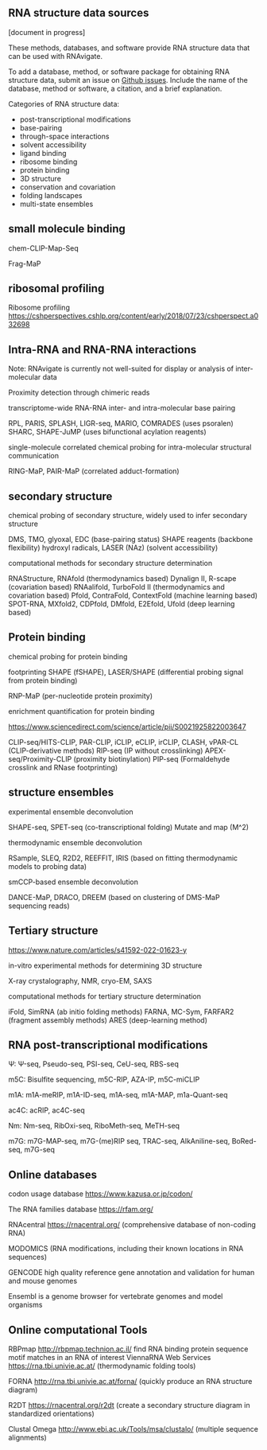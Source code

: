 RNA structure data sources
--------------------------

[document in progress]

These methods, databases, and software provide RNA structure data that can be
used with RNAvigate.

To add a database, method, or software package for obtaining RNA structure data, submit an issue on [Github issues](https://github.com/Weeks-UNC/RNAvigate/issues). Include the name of the database, method or software, a citation, and a brief explanation.

Categories of RNA structure data:

- post-transcriptional modifications
- base-pairing
- through-space interactions
- solvent accessibility
- ligand binding
- ribosome binding
- protein binding
- 3D structure
- conservation and covariation
- folding landscapes
- multi-state ensembles

## small molecule binding

chem-CLIP-Map-Seq

Frag-MaP

## ribosomal profiling

Ribosome profiling https://cshperspectives.cshlp.org/content/early/2018/07/23/cshperspect.a032698

## Intra-RNA and RNA-RNA interactions

Note: RNAvigate is currently not well-suited for display or analysis of inter-molecular data

Proximity detection through chimeric reads

transcriptome-wide RNA-RNA inter- and intra-molecular base pairing

RPL, PARIS, SPLASH, LIGR-seq, MARIO, COMRADES (uses psoralen)
SHARC, SHAPE-JuMP (uses bifunctional acylation reagents)

single-molecule correlated chemical probing for intra-molecular structural communication

RING-MaP, PAIR-MaP (correlated adduct-formation)

## secondary structure

chemical probing of secondary structure, widely used to infer secondary structure

DMS, TMO, glyoxal, EDC (base-pairing status)
SHAPE reagents (backbone flexibility)
hydroxyl radicals, LASER (NAz) (solvent accessibility)

computational methods for secondary structure determination

RNAStructure, RNAfold (thermodynamics based)
Dynalign II, R-scape (covariation based)
RNAalifold, TurboFold II (thermodynamics and covariation based)
Pfold, ContraFold, ContextFold (machine learning based)
SPOT-RNA, MXfold2, CDPfold, DMfold, E2Efold, Ufold (deep learning based)

## Protein binding

chemical probing for protein binding

footprinting SHAPE (fSHAPE), LASER/SHAPE (differential probing signal from protein binding)

RNP-MaP (per-nucleotide protein proximity)

enrichment quantification for protein binding

https://www.sciencedirect.com/science/article/pii/S0021925822003647

CLIP-seq/HITS-CLIP, PAR-CLIP, iCLIP, eCLIP, irCLIP, CLASH, vPAR-CL (CLIP-derivative methods)
RIP-seq	(IP without crosslinking)
APEX-seq/Proximity-CLIP (proximity biotinylation)
PIP-seq (Formaldehyde crosslink and RNase footprinting)

## structure ensembles

experimental ensemble deconvolution

SHAPE-seq, SPET-seq (co-transcriptional folding)
Mutate and map (M^2)

thermodynamic ensemble deconvolution

RSample, SLEQ, R2D2, REEFFIT, IRIS (based on fitting thermodynamic models to probing data)

smCCP-based ensemble deconvolution

DANCE-MaP, DRACO, DREEM (based on clustering of DMS-MaP sequencing reads)

## Tertiary structure

https://www.nature.com/articles/s41592-022-01623-y

in-vitro experimental methods for determining 3D structure

X-ray crystalography, NMR, cryo-EM, SAXS

computational methods for tertiary structure determination

iFold, SimRNA (ab initio folding methods)
FARNA, MC-Sym, FARFAR2 (fragment assembly methods)
ARES (deep-learning method)

## RNA post-transcriptional modifications

Ψ: Ψ-seq, Pseudo-seq, PSI-seq, CeU-seq, RBS-seq

m5C: Bisulfite sequencing, m5C-RIP, AZA-IP, m5C-miCLIP

m1A: m1A-meRIP, m1A-ID-seq, m1A-seq, m1A-MAP, m1a-Quant-seq

ac4C: acRIP, ac4C-seq

Nm: Nm-seq, RibOxi-seq, RiboMeth-seq, MeTH-seq

m7G: m7G-MAP-seq, m7G-(me)RIP seq, TRAC-seq, AlkAniline-seq, BoRed-seq, m7G-seq


## Online databases

codon usage database https://www.kazusa.or.jp/codon/

The RNA families database https://rfam.org/

RNAcentral https://rnacentral.org/ (comprehensive database of non-coding RNA)

MODOMICS (RNA modifications, including their known locations in RNA sequences)

GENCODE high quality reference gene annotation and validation for human and mouse genomes

Ensembl is a genome browser for vertebrate genomes and model organisms

## Online computational Tools

RBPmap http://rbpmap.technion.ac.il/ find RNA binding protein sequence motif matches in an RNA of interest
ViennaRNA Web Services https://rna.tbi.univie.ac.at/ (thermodynamic folding tools)

FORNA http://rna.tbi.univie.ac.at/forna/ (quickly produce an RNA structure diagram)

R2DT https://rnacentral.org/r2dt (create a secondary structure diagram in standardized orientations)

Clustal Omega http://www.ebi.ac.uk/Tools/msa/clustalo/ (multiple sequence alignments)
